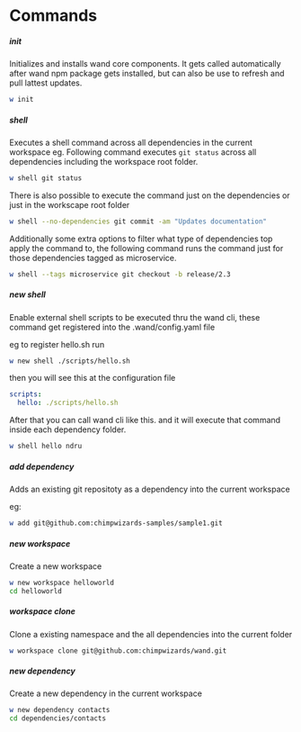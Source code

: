 # Commands


##### init

Initializes and installs wand core components. It gets called automatically after wand npm package gets installed, but can also be use to refresh and pull lattest updates.

```sh
w init
```

##### shell

Executes a shell command across all dependencies in the current workspace
eg. Following command executes `git status` across all dependencies including the workspace root folder.

```sh
w shell git status
```

There is also possible to execute the command just on the dependencies or just in the workscape root folder

```sh
w shell --no-dependencies git commit -am "Updates documentation"
```

Additionally some extra options to filter what type of dependencies top apply the command to, the following command runs the command just for those dependencies tagged as microservice.

```sh
w shell --tags microservice git checkout -b release/2.3
```

##### new shell

Enable external shell scripts to be executed thru the wand cli, these command get registered into the .wand/config.yaml file

eg to register hello.sh run

```sh
w new shell ./scripts/hello.sh
```

then you will see this at the configuration file

```yaml
scripts:
  hello: ./scripts/hello.sh
```

After that you can call wand cli like this. and it will execute that command inside each dependency folder.

```sh
w shell hello ndru
```

##### add dependency

Adds an existing git repositoty as a dependency into the current workspace

eg:

```sh
w add git@github.com:chimpwizards-samples/sample1.git
```

##### new workspace

Create a new workspace 

```sh
w new workspace helloworld
cd helloworld
```

##### workspace clone

Clone a existing namespace and the all dependencies into the current folder

```sh
w workspace clone git@github.com:chimpwizards/wand.git
```

##### new dependency

Create a new dependency in the current workspace 

```sh
w new dependency contacts
cd dependencies/contacts
```
